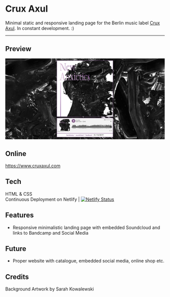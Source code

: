 # Crux Axul

Minimal static and responsive landing page for the Berlin music label [Crux Axul](https://www.cruxaxul.com). In constant development. :)

---

## Preview

[![Crux Axul](https://github.com/videothrone/crux-axul/blob/master/screenshot.png)](https://www.cruxaxul.com)

## Online

https://www.cruxaxul.com

## Tech

HTML & CSS <br>
Continuous Deployment on Netlify |
[![Netlify Status](https://api.netlify.com/api/v1/badges/7a9099ab-7405-4a4b-9158-9fd381b5df26/deploy-status)](https://app.netlify.com/sites/admiring-einstein-59e50c/deploys)

## Features

- Responsive minimalistic landing page with embedded Soundcloud and links to Bandcamp and Social Media

## Future

- Proper website with catalogue, embedded social media, online shop etc.

## Credits

Background Artwork by Sarah Kowalewski
